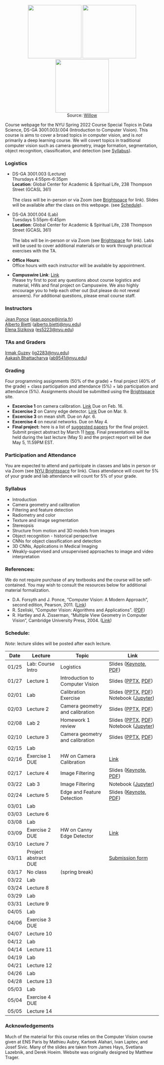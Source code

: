 <p align="center">
  <img src="https://www.di.ens.fr/willow/research/inpainting/images/new_000228/new_000228.jpg" width="175">
  <img src="https://www.di.ens.fr/willow/research/inpainting/images/new_000228/new_000228_outline.jpg" width="175">
  <img src="https://www.di.ens.fr/willow/research/inpainting/images/new_000228/new_000228_res_comb.jpg" width="175">
 <br>
  Source: <a href="https://www.di.ens.fr/willow/research/inpainting/">Willow</a>
</p>

Course webpage for the NYU Spring 2022 Course Special Topics in Data Science, DS-GA 3001.003/.004 (Introduction to Computer Vision). This course is aims to cover a broad topics in computer vision, and is *not* primarily a deep learning course. We will covert topics in traditional computer vision such as camera geometry, image formation, segmentation, object recognition, classification, and detection (see [Syllabus](#Syllabus)).


### Logistics

* DS-GA 3001.003 (Lecture) \
Thursdays 4:55pm-6:35pm  \
**Location**: Global Center for Academic & Spiritual Life, 238 Thompson Street (GCASL 361)   \
\
The class will be in-person or via Zoom (see <a href="https://brightspace.nyu.edu/d2l/le/lessons/156638/%20nits/6225595">Brightspace</a> for link). Slides will be available after the class on this webpage. (see [Schedule](#Schedule)).

* DS-GA 3001.004 (Lab) \
Tuesdays 5:55pm-6:45pm \
**Location**: Global Center for Academic & Spiritual Life, 238 Thompson Street (GCASL 361)   \
\
The labs will be in-person or via Zoom (see <a href="https://brightspace.nyu.edu/d2l/le/lessons/156638/%20nits/6225595">Brightspace</a> for link).  Labs will be used to cover additional materials or to work through practical exercises with the TA. 

* **Office Hours**: \
Office hours with each instructor will be available by appointment. 

* **Campuswire Link**: <a href="https://campuswire.com/c/G5F40373F/">Link</a>     \
Please try first to post any questions about course logistics and material, HWs and final project on Campuswire. We also highly encourage you to help each other out (but please do not reveal answers). For additional questions, please email course staff. 

### Instructors

<a href="https://www.di.ens.fr/~ponce/">Jean Ponce</a> (jean.ponce@inria.fr)  \
<a href="https://alberto.bietti.me">Alberto Bietti</a> (alberto.bietti@nyu.edu) \
<a href="https://esizikova.github.io">Elena Sizikova</a> (es5223@nyu.edu)

### TAs and Graders
<a href="https://tr.linkedin.com/in/irmak-guzey-6a9010175">Irmak Guzey</a> (ig2283@nyu.edu) \
<a href="https://www.linkedin.com/in/aakashbhattacharya07">Aakash Bhattacharya</a> (ab9541@nyu.edu)


### Grading

Four programming assignments (50% of the grade) + final project (40% of the
grade) + class participation and attendance (5%) + lab participation and attendance (5%). Assignments should be submitted using the <a href="https://brightspace.nyu.edu/d2l/le/lessons/156638/%20nits/6225595">Brightspace</a> site.

* **Excercise 1** on camera calibration. <a href="https://drive.google.com/file/d/1wqrxhtLQTdJRnTmKt5Zf0_i1TNQNPNOI/view?usp=sharing">Link</a> 
Due on Feb. 16.
* **Excercise 2** on Canny edge detector. <a href="https://drive.google.com/file/d/1_DaNrFnDDtILv2VIwRNzA5cNwf4xoMfl/view?usp=sharing">Link</a>
Due on Mar. 9.
* **Excercise 3** on mean shift.
Due on Apr. 6.
* **Excercise 4** on neural networks.
Due on May 4.
* **Final project:** here is a list of [suggested papers](https://docs.google.com/document/d/11vsh1EHvDHOhGsFBpeqwzZFQNBkFk2Qwk-_YDP7XF_g/edit?usp=sharing) for the final project. Submit project abstract by March 11 [here](https://docs.google.com/forms/d/e/1FAIpQLScr7l0nuzwDEAmCWWxEdHEAMXVa_nPA9vsX-L1F_dx-KMC7dg/viewform?usp=sf_link). Final presentations will be held during the last lecture (May 5) and the project report will be due May 5, 11.59PM EST.

### Participation and Attendance
You are expected to attend and participate in classes and labs in person or via Zoom (see <a href="https://brightspace.nyu.edu/d2l/le/lessons/156638/%20nits/6225595">NYU Brightspace</a> for link). Class attendance will count for 5% of your grade and lab attendance will count for 5% of your grade.


<a name="Syllabus"></a>
### Syllabus 
  * Introduction
  * Camera geometry and calibration
  * Filtering and feature detection
  * Radiometry and color
  * Texture and image segmentation
  * Stereopsis
  * Structure from motion and 3D models from images
  * Object recognition - historical perspective
  * CNNs for object classification and detection
  * 3D CNNs, Applications in Medical Imaging
  * Weakly-supervised and unsupervised approaches to image and video interpretation 

### References:
We do not require purchase of any textbooks and the course will be self-contained. You may wish to consult the resources below for additional material formalization. 

* D.A. Forsyth and J. Ponce, “Computer Vision: A Modern Approach”, second edition, Pearson, 2011. (<a href="https://www.pearson.com/us/higher-education/program/Forsyth-Computer-Vision-A-Modern-Approach-2nd-Edition/PGM111082.html">Link</a>)
* R. Szeliski, “Computer Vision: Algorithms and Applications”. (<a href="http://szeliski.org/Book/">PDF</a>)
* R. Hartley and A. Zisserman, “Multiple View Geometry in Computer Vision”, Cambridge University Press, 2004. (<a href="https://www.robots.ox.ac.uk/~vgg/hzbook/">Link</a>)
 

<a name="Schedule"></a>
### Schedule:

*Note*: lecture slides will be posted after each lecture.

| Date  | Lecture               | Topic | Link                                                                                          |
| ----- | ------------------------ | ------| --------------------------------------------------------------------------------------------- |
| 01/25 | Lab: Course Intro     | Logistics       | Slides (<a href="https://drive.google.com/file/d/1-sGfGyArV9SgAQ_FMHifj7Aqc451Rry0/view?usp=sharing">Keynote</a>, <a href="https://drive.google.com/file/d/1r9N_E9-mWOlr3ujZbbF5XZoLaL5M5f0l/view?usp=sharing">PDF</a>)  |
| 01/27 | Lecture 1             | Introduction to Computer Vision      | Slides (<a href="https://docs.google.com/presentation/d/1C2YqxlX7aGNKxAZU8lMw_RU90Zgy8dmi/edit?usp=sharing&ouid=106162158699473790269&rtpof=true&sd=true">PPTX</a>, <a href="https://drive.google.com/file/d/1UM-K3YOl7farI0gh3JfkrAi83HVij7Lx/view?usp=sharing">PDF</a>) |
| 02/01 | Lab                   | Calibration Exercise      | Slides (<a href="https://docs.google.com/presentation/d/1ymX_CWB7NpMyxVKed5epQLgy_iNDl2Ew/edit?usp=sharing&ouid=106162158699473790269&rtpof=true&sd=true">PPTX</a>, <a href="https://drive.google.com/file/d/1ICj1dJfi_d7gxfNgBRf0yN78ZToTSqoq/view?usp=sharing">PDF</a>) Notebook (<a href="https://drive.google.com/file/d/1AsvH02k_FJlGcNAuE9tRtFpCtACvwMXp/view?usp=sharing">Jupyter</a>) |
| 02/03 | Lecture 2             | Camera geometry and calibration       | Slides (<a href="https://docs.google.com/presentation/d/1L9ubs3AKnkKLjW9SoRldpcm9lbidmnMP/edit?usp=sharing&ouid=106162158699473790269&rtpof=true&sd=true">PPTX</a>, <a href="https://drive.google.com/file/d/1jj27W9-SsqX_5B-wc24itFSmN3eIjQkT/view?usp=sharing">PDF</a>) |
| 02/08 | Lab 2                 | Homework 1 review      | Slides (<a href="https://docs.google.com/presentation/d/1F57_lhGbhn0Z4RWI7fTyTH8Leo9g3Rr4ncxsDSs6i-A/edit?usp=sharing">PPTX</a>, <a href="https://drive.google.com/file/d/1UnBVU5oawJ-57SOU7kuCdU2t9ZdnZY-V/view?usp=sharing">PDF</a>) Notebook (<a href="https://drive.google.com/file/d/1oL3icg92Aitj5vDY63c9GL7B-tJ3_C85/view?usp=sharing">Jupyter</a>) |
| 02/10 | Lecture 3             | Camera geometry and calibration      | Slides (<a href="https://docs.google.com/presentation/d/1k-l-V8Ropreim_kKlZm3a3eBNz32fRKS/edit?usp=sharing&ouid=106162158699473790269&rtpof=true&sd=true">PPTX</a>, <a href="https://drive.google.com/file/d/1q8hpDTOWy5CWs-5ftJCBxkDgHkTOILZu/view?usp=sharing">PDF</a>) |
| 02/15 | Lab                   |       |  |
| 02/16 | Exercise 1 DUE        |  HW on Camera Calibration  | <a href="https://drive.google.com/file/d/1wqrxhtLQTdJRnTmKt5Zf0_i1TNQNPNOI/view?usp=sharing">Link</a> 
| 02/17 | Lecture 4             | Image Filtering   | Slides ([Keynote](https://drive.google.com/file/d/1xNsOk08gf7QnigxdoDJdH_qq0Cl1sP9R/view?usp=sharing), [PDF](https://drive.google.com/file/d/1qRDndR2ONTlojo8EeqR76vKmUBnZBCCn/view?usp=sharing))|
| 03/22 | Lab 3                 | Image Filtering | Notebook (<a href="https://colab.research.google.com/drive/1cHiAS4B9RVI01cPIIzylXbZd_g26ICCi?usp=sharing">Jupyter</a>)  |
| 02/24 | Lecture 5             | Edge and Feature Detection   | Slides ([Keynote](https://drive.google.com/file/d/1J_TF7KADIGMZUwEyY_4WUbHYver6y7OV/view?usp=sharing), [PDF](https://drive.google.com/file/d/1L5wgvrN-O6Rn-8w-kraDe0Du3VdR0sFo/view?usp=sharing)) |
| 03/01 | Lab                   |   |  |
| 03/03 | Lecture 6             |       |  |
| 03/08 | Lab                   |      |  |
| 03/09 | Exercise 2 DUE        |  HW on Canny Edge Detector       |<a href="https://drive.google.com/file/d/1_DaNrFnDDtILv2VIwRNzA5cNwf4xoMfl/view?usp=sharing">Link</a> |
| 03/10 | Lecture 7             |       | |
| 03/11 | Project abstract DUE | | [Submission form](https://docs.google.com/forms/d/e/1FAIpQLScr7l0nuzwDEAmCWWxEdHEAMXVa_nPA9vsX-L1F_dx-KMC7dg/viewform?usp=sf_link) |
| 03/17 | No class | (spring break) | |
| 03/22 | Lab                   |      | |
| 03/24 | Lecture 8             |      |  |
| 03/29 | Lab                   |      |  |
| 03/31 | Lecture 9                   |      |  |
| 04/05 | Lab                   |      |  |
| 04/06 | Exercise 3 DUE        |                                                                                               | |
| 04/07 | Lecture 10                   |      |  |
| 04/12 | Lab                   |      |  |
| 04/14 | Lecture 11                   |      | |
| 04/19 | Lab                   |      |   |
| 04/21 | Lecture 12                   |      | |
| 04/26 | Lab                   |      |  |
| 04/28 | Lecture 13                   |      |  |
| 05/03 | Lab                   |      |  |
| 05/04 | Exercise 4 DUE        |                         | |
| 05/05 | Lecture 14                   |     |  |



### Acknowledgements
Much of the material for this course relies on the Computer Vision course given at ENS Paris by Mathieu Aubry, Karteek Alahari, Ivan Laptev, and Josef Sivic. Many of the slides are taken from James Hays, Svetlana Lazebnik, and Derek Hoeim. Website was originally designed by Matthew Trager.
